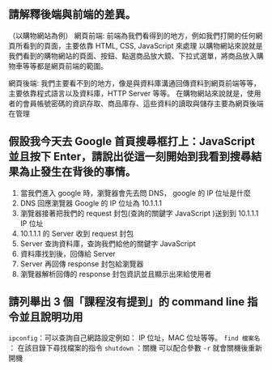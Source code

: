 ## 請解釋後端與前端的差異。

（以購物網站為例）
網頁前端:
前端為我們看得到的地方，例如我們打開的任何網頁所看到的頁面，主要依靠 HTML, CSS, JavaScript 來處理
以購物網站來說就是我們看到的購物網站的頁面、按鈕、點選商品放大鏡、下拉式選單，將商品放入購物車等等都是網頁前端的範圍。

網頁後端:
我們主要看不到的地方，像是與資料庫溝通回傳資料到網頁前端等等，主要依靠程式語言以及資料庫，HTTP Server 等等。
在購物網站來說就是，使用者的會員帳號密碼的資訊存取、商品庫存、這些資料的讀取與儲存主要為網頁後端在管理

## 假設我今天去 Google 首頁搜尋框打上：JavaScript 並且按下 Enter，請說出從這一刻開始到我看到搜尋結果為止發生在背後的事情。

1. 當我們進入 google 時，瀏覽器會先去問 DNS， google 的 IP 位址是什麼
2. DNS 回應瀏覽器 Google 的 IP 位址為 10.1.1.1
3. 瀏覽器接著把我們的 request 封包(查詢的關鍵字 JavaScript )送到到 10.1.1.1 IP 位址
4. 10.1.1.1 的 Server 收到 request 封包
5. Server 查詢資料庫，查詢我們給他的關鍵字 JavaScript
6. 資料庫找到後，回傳給 Server
7. Server 再回傳 response 封包給瀏覽器
8. 瀏覽器解析回傳的 response 封包資訊並且顯示出來給使用者

## 請列舉出 3 個「課程沒有提到」的 command line 指令並且說明功用

`ipconfig`：可以查詢自己網路設定例如： IP 位址，MAC 位址等等。
`find 檔案名` ： 在該目錄下尋找檔案的指令
`shutdown` ：關機 可以配合參數 `-r` 就會關機後重新開機
